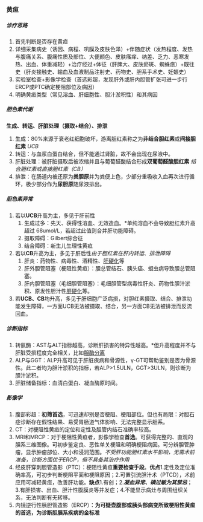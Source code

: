 ### 黄疸

##### 诊疗思路
1. 首先判断是否存在黄疸
2. 详细采集病史（诱因、病程、巩膜及皮肤色泽）+伴随症状（发热程度、发热与腹痛关系、腹痛性质及部位、大便颜色、皮肤瘙痒、纳差、乏力、恶寒发热、出血、体重减轻）+治疗经过+体征（肝脾大、皮肤瘀斑、蜘蛛痣）+既往史（肝炎接触史、输血及血液制品注射史、药物史、胆系手术史、妊娠史）
3. 实验室检查+影像学检查（首选彩超，发现肝外或肝内胆管扩张可进一步行ERCP或PTC确定梗阻部位及病因）
4. 明确黄疸类型（常见溶血、肝细胞性、胆汁淤积性）和其病因

##### 胆色素代谢
**生成、转运、肝脏处理（摄取+结合）、排泄**
1. 生成：80%来源于衰老红细胞破坏，游离胆红素称之为**非结合胆红素**或**间接胆红素** *UCB*
2. 转运：与血浆白蛋白结合，但不能通过肾脏，故不会出现在尿液中。
3. 肝脏处理：被肝脏摄取后被浓缩并且与葡萄醛酸结合形成**双葡萄醛酸胆红素** *结合胆红素或直接胆红素（CB）*
4. 排泄：在肠道内被还原为**粪胆原**并为粪便上色，少部分重吸收入血再次进行循环，极少部分作为**尿胆原**随尿液排出。

##### 胆色素异常
1. 若以**UCB**升高为主，多见于肝前性
	1.  生成过多：先天、获得性溶血、无效造血。*单纯溶血不会导致胆红素升高超过 68umol/L，若超过此值则合并肝功能障碍。
	2.  摄取障碍：Gilbert综合征
	3.  结合障碍：新生儿生理性黄疸
2. 若以**CB**升高为主，多见于肝后性*由于胆红素在肝内转运、排泄障碍*
	1. 肝炎：药物性、病毒性、酒精性、[肝硬化](消化科/肝硬化.md)等
	2. 肝外胆管阻塞（梗阻性黄疸）：胆总管结石、胰头癌、蛔虫病导致胆总管阻塞。
	3. 肝内胆管阻塞（毛细胆管阻塞）：毛细胆管型病毒性肝炎、药物性胆汁淤积、原发性胆汁性[肝硬化](消化科/肝硬化.md)等。
4. 若**UCB、CB**均升高，多见于肝细胞广泛病损，对胆红素摄取、结合、排泄功能发生障碍，一方面UCB无法被摄取、结合，另一方面CB无法被排泄而反流回血。

##### 诊断指标
1. 转氨酶：AST与ALT指标越高，诊断肝损害的特异性越高。*但升高程度并不与肝脏受损程度完全相关，比如[胆酶分离](attachment/floder/胆酶分离.md)
2. ALP与GGT：ALP升高可见于肝脏疾病和骨源性，γ-GT可帮助鉴别是否为骨源性。此二者均为胆汁淤积的指标，若ALP>1.5ULN，GGT>3ULN，则诊断为胆汁淤积。
3. 肝脏储备指标：血清白蛋白、凝血酶原时间。

##### 影像学
1. 腹部彩超：**初筛首选**，可迅速却别是否梗阻、梗阻部位。但也有局限：对胆石症诊断存在假性结果、易受胃肠道气体影响、无法完整显示胆系。
2. CT：对梗阻性黄疸的定位和定性及胆管内结石准确率较高。
3. MRI和MRCP：对于梗阻性黄疸者，影像学检查**首选**。可获得完整的、直观的胆系三维图像。可初步鉴定良、恶性单关梗阻和明确梗阻病因。可分辨胆管肿瘤，显示肿瘤部位、大小和浸润范围。*不受肝功能胆红素水平影响，无需术前准备，诊断方面优于ERCP，但不具备其治疗作用*
4. 经皮肝穿刺胆管造影（PTC）：梗阻性黄疸**重要检查手段**。**优点**1.定性及定位准确率高，可初步判断梗阻平面和梗阻原因；2.可置引流胆汁术（PTCD），术前应用可减轻黄疸，改善肝功能。**缺点**1.有创；2.***凝血异常、碘过敏为其禁忌***；3.有肝损害、出血、胆汁性腹膜炎等并发症；4.不能显示病灶与周围组织关系，无法判断有无转移。
5. 内镜逆行性胰胆管造影（ERCP）：**为可疑壶腹部或胰头部病变所致梗阻性黄疸的首选，为诊断胆胰系疾病的金标准**

